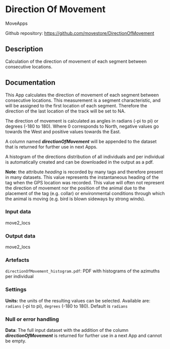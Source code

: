# Direction Of Movement

MoveApps

Github repository: https://github.com/movestore/DirectionOfMovement

## Description
Calculation of the direction of movement of each segment between consecutive locations.

## Documentation
This App calculates the direction of movement of each segment between consecutive locations. This measurement is a segment characteristic, and will be assigned to the first location of each segment. Therefore the direction of the last location of the track will be set to NA. 

The direction of movement is calculated as angles in radians (-pi to pi) or degrees (-180 to 180). Where 0 corresponds to North, negative values go towards the West and positive values towards the East.

A column named _**directionOfMovement**_ will be appended to the dataset that is returned for further use in next Apps.

A histogram of the directions distribution of all individuals and per individual is automatically created and can be downloaded in the output as a pdf.

**Note**: the attribute *heading* is recorded by many tags and therefore present in many datasets. This value represents the instantaneous heading of the tag when the GPS location was recorded. This value will often not represent the direction of movement nor the position of the animal due to the placement of the tag (e.g. collar) or environmental conditions through which the animal is moving (e.g. bird is blown sideways by strong winds). 

### Input data
move2_locs

### Output data
move2_locs

### Artefacts
`directionOfMovement_histogram.pdf`: PDF with histograms of the azimuths per individual

### Settings
**Units:** the units of the resulting values can be selected. Available are: `radians` (-pi to pi), `degrees` (-180 to 180). Default is `radians`


### Null or error handling
**Data**: The full input dataset with the addition of the column _**directionOfMovement**_ is returned for further use in a next App and cannot be empty. 
